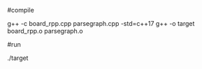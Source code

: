 #compile

g++ -c board_rpp.cpp parsegraph.cpp -std=c++17
g++ -o target board_rpp.o parsegraph.o

#run 

./target